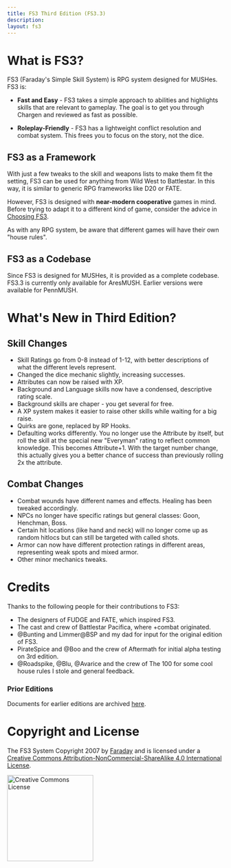 ```yaml
---
title: FS3 Third Edition (FS3.3)
description: 
layout: fs3
---
```


# What is FS3?

FS3 (Faraday's Simple Skill System) is RPG system designed for MUSHes.  FS3 is:

* **Fast and Easy** - FS3 takes a simple approach to abilities and highlights skills that are relevant to gameplay.  The goal is to get you through Chargen and reviewed as fast as possible.

* **Roleplay-Friendly** - FS3 has a lightweight conflict resolution and combat system.  This frees you to focus on the story, not the dice.

## FS3 as a Framework

With just a few tweaks to the skill and weapons lists to make them fit the setting, FS3 can be used for anything from Wild West to Battlestar.  In this way, it is similar to generic RPG frameworks like D20 or FATE.

However, FS3 is designed with **near-modern cooperative** games in mind.  Before trying to adapt it to a different kind of game, consider the advice in [Choosing FS3](/fs3/fs3-3/choosing-fs3.html).

As with any RPG system, be aware that different games will have their own "house rules".

## FS3 as a Codebase

Since FS3 is designed for MUSHes, it is provided as a complete codebase.  FS3.3 is currently only available for AresMUSH.  Earlier versions were available for PennMUSH.

<a name="whatsnew" />

# What's New in Third Edition?

## Skill Changes

* Skill Ratings go from 0-8 instead of 1-12, with better descriptions of what the different levels represent.
* Changed the dice mechanic slightly, increasing successes.  
* Attributes can now be raised with XP.
* Background and Language skills now have a condensed, descriptive rating scale.
* Background skills are chaper - you get several for free.
* A XP system makes it easier to raise other skills while waiting for a big raise.
* Quirks are gone, replaced by RP Hooks.
* Defaulting works differently.  You no longer use the Attribute by itself, but roll the skill at the special new "Everyman" rating to reflect common knowledge.  This becomes Attribute+1.  With the target number change, this actually gives you a better chance of success than previously rolling 2x the attribute.

## Combat Changes

* Combat wounds have different names and effects.  Healing has been tweaked accordingly.
* NPCs no longer have specific ratings but general classes:  Goon, Henchman, Boss.
* Certain hit locations (like hand and neck) will no longer come up as random hitlocs but can still be targeted with called shots.
* Armor can now have different protection ratings in different areas, representing weak spots and mixed armor.
* Other minor mechanics tweaks.

# Credits

Thanks to the following people for their contributions to FS3:

* The designers of FUDGE and FATE, which inspired FS3.
* The cast and crew of Battlestar Pacifica, where +combat originated.
* @Bunting and Limmer@BSP and my dad for input for the original edition of FS3.  
* PirateSpice and @Boo and the crew of Aftermath for initial alpha testing on 3rd edition.
* @Roadspike, @Blu, @Avarice and the crew of The 100 for some cool house rules I stole and general feedback.

### Prior Editions

Documents for earlier editions are archived [here](/fs3/old-editions.html).

# Copyright and License

<span xmlns:dct="http://purl.org/dc/terms/" href="http://purl.org/dc/dcmitype/Text" property="dct:title" rel="dct:type">The FS3 System</span>  Copyright 2007 by <a xmlns:cc="http://creativecommons.org/ns#" href="http://www.aresmush.com" property="cc:attributionName" rel="cc:attributionURL">Faraday</a> and is licensed under a <a rel="license" href="http://creativecommons.org/licenses/by-nc-sa/4.0/">Creative Commons Attribution-NonCommercial-ShareAlike 4.0 International License</a>.

<a rel="license" href="http://creativecommons.org/licenses/by-nc-sa/4.0/"><img alt="Creative Commons License" style="border-width:0;width:200px" src="https://i.creativecommons.org/l/by-nc-sa/4.0/88x31.png" /></a>
